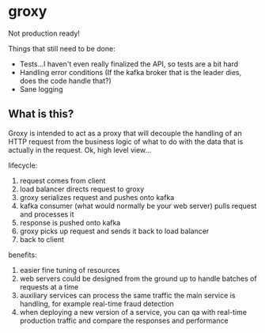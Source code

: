 # groxy
Not production ready!

Things that still need to be done:
* Tests...I haven't even really finalized the API, so tests are a bit hard
* Handling error conditions (If the kafka broker that is the leader dies, does the code handle that?)
* Sane logging

## What is this?
Groxy is intended to act as a proxy that will decouple the handling of an HTTP request from the
business logic of what to do with the data that is actually in the request. Ok, high level view...

lifecycle:
1. request comes from client
2. load balancer directs request to groxy
3. groxy serializes request and pushes onto kafka
4. kafka consumer (what would normally be your web server) pulls request and processes it
5. response is pushed onto kafka
6. groxy picks up request and sends it back to load balancer
7. back to client

benefits:
1. easier fine tuning of resources
2. web servers could be designed from the ground up to handle batches of requests at a time
3. auxiliary services can process the same traffic the main service is handling, for example real-time fraud detection
4. when deploying a new version of a service, you can qa with real-time production traffic and compare the responses and performance
 
